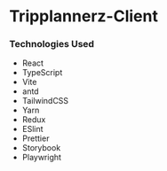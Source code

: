 # Tripplannerz-Client

### Technologies Used
- React
- TypeScript
- Vite
- antd
- TailwindCSS
- Yarn
- Redux
- ESlint
- Prettier
- Storybook
- Playwright



